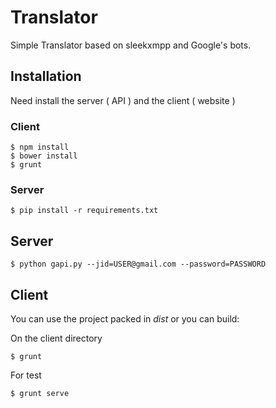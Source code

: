 # Translator

Simple Translator based on sleekxmpp and Google's bots.

## Installation

Need install the server ( API ) and the client ( website )

### Client

```
$ npm install
$ bower install
$ grunt
```

### Server

```
$ pip install -r requirements.txt
```

## Server

```
$ python gapi.py --jid=USER@gmail.com --password=PASSWORD
```

## Client

You can use the project packed in *dist* or you can build:

On the client directory

```
$ grunt
```

For test
```
$ grunt serve
```
